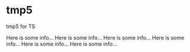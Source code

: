 tmp5
====

tmp5 for TS


Here is some info...
Here is some info...
Here is some info...
Here is some info...
Here is some info...
Here is some info...
